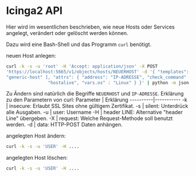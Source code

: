 # Icinga2 API

Hier wird im wesentlichen beschrieben, wie neue Hosts oder Services angelegt,
		 verändert oder gelöscht werden können.

Dazu wird eine Bash-Shell und das Programm `curl` benötigt.

neuen Host anlegen:
```bash
curl -k -s -u 'root' -H 'Accept: application/json' -X POST
'https://localhost:5665/v1/objects/hosts/NEUERHOST' -d '{ "templates": [
"generic-host" ], "attrs": { "address": "IP-ADRESSE", "check_command" :
				"hostalive", "vars.os" : "Linux" } }' | python -m json.tool
```

Zu Ändern sind natürlich die Begriffe `NEUERHOST` und `IP-ADRESSE`.
Erklärung zu den Parametern von curl:
Parameter | Erklärung
----------|-----------
-k				|	insecure: Erlaubt SSL Sites ohne gültigem Zertifikat.
-s				| silent: Unterdrück alle Ausgaben.
-u				| user: Username
-H				|	header LINE: Alternative "header Line" übergeben.
-X				| request: Welche Request-Methode soll benutzt werden.
-d				| data: HTTP-POST Daten anhängen.

angelegten Host ändern:
```bash
curl -k -s -u 'USER' -H ....
```

angelegten Host löschen:
```bash
curl -k -s -u 'USER' -H ....
```
